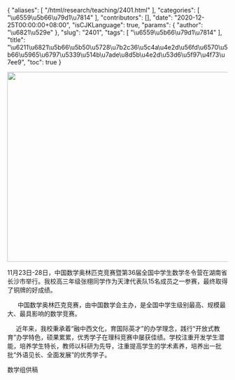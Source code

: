 {
    "aliases": [
        "/html/research/teaching/2401.html"
    ],
    "categories": [
        "\u6559\u5b66\u79d1\u7814"
    ],
    "contributors": [],
    "date": "2020-12-25T00:00:00+08:00",
    "isCJKLanguage": true,
    "params": {
        "author": "\u6821\u529e"
    },
    "slug": "2401",
    "tags": [
        "\u6559\u5b66\u79d1\u7814"
    ],
    "title": "\u6211\u6821\u5b66\u5b50\u5728\u7b2c36\u5c4a\u4e2d\u56fd\u6570\u5b66\u5965\u6797\u5339\u514b\u7ade\u8d5b\u4e2d\u53d6\u5f97\u4f73\u7ee9",
    "toc": true
}


<img
    src="https://cdn.tfls.online/mirror/full/668dd743f51d460b0127367b72288d24a68d321c.jpg"
    style="display:block;margin-left:auto;margin-right:auto;"
    decoding="async"
    fetchpriority="auto"
    loading="lazy"
    height="434"
    width="600"
/>




  





11月23日-28日，中国数学奥林匹克竞赛暨第36届全国中学生数学冬令营在湖南省长沙市举行。我校高三年级张栩同学作为天津代表队15名成员之一参赛，最终取得了铜牌的好成绩。




      中国数学奥林匹克竞赛，由中国数学会主办，是全国中学生级别最高、规模最大、最具影响的数学竞赛。




     近年来，我校秉承着“融中西文化，育国际英才”的办学理念，践行“开放式教育”办学特色，硕果累累，优秀学子在理科竞赛中屡获佳绩。学校注重开发学生潜能，培养学生特长，教师以科研为先导，注重提高学生的学术素养，培养出一批批“外语见长、全面发展”的优秀学子。




数学组供稿




  



  



